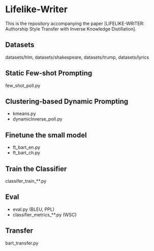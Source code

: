 # Lifelike-Writer
This is the repository accompanying the paper [LIFELIKE-WRITER: Authorship Style Transfer with Inverse Knowledge Distillation].
## Datasets
datasets/hlm, datasets/shakespeare, datasets/trump, datasets/lyrics
## Static Few-shot Prompting
few_shot_poll.py
## Clustering-based Dynamic Prompting
* kmeans.py
* dynamicInverse_poll.py
## Finetune the small model
* ft_bart_en.py
* ft_bart_ch.py
## Train the Classifier
classifer_train_**.py
## Eval
* eval.py (BLEU, PPL)
* classifier_metrics_**.py (WSC)
## Transfer
bart_transfer.py
